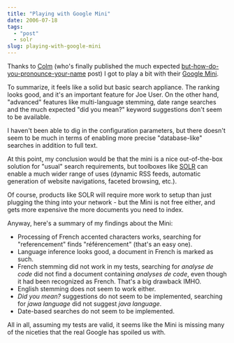 ```yaml
---
title: "Playing with Google Mini"
date: 2006-07-18
tags: 
  - "post"
  - solr
slug: playing-with-google-mini
---
```


Thanks to [Colm](http://codeconsult.ch/bertrand/archives/000694.html) (who's finally published the much expected [but-how-do-you-pronounce-your-name](http://www.stdlib.net/~colmmacc/2006/07/17/how-to-say-my-name/) post) I got to play a bit with their [Google Mini](http://www.google.com/enterprise/mini/).

To summarize, it feels like a solid but basic search appliance. The ranking looks good, and it's an important feature for Joe User. On the other hand, "advanced" features like multi-language stemming, date range searches and the much expected "did you mean?" keyword suggestions don't seem to be available.

I haven't been able to dig in the configuration parameters, but there doesn't seem to be much in terms of enabling more precise "database-like" searches in addition to full text.

At this point, my conclusion would be that the mini is a nice out-of-the-box solution for "usual" search requirements, but toolboxes like [SOLR](http://incubator.apache.org/solr/) can enable a much wider range of uses (dynamic RSS feeds, automatic generation of website navigations, faceted browsing, etc.).

Of course, products like SOLR will require more work to setup than just plugging the thing into your network - but the Mini is not free either, and gets more expensive the more documents you need to index.

Anyway, here's a summary of my findings about the Mini:

- Processing of French accented characters works, searching for "referencement" finds "référencement" (that's an easy one).
- Language inference looks good, a document in French is marked as such.
- French stemming did not work in my tests, searching for _analyse de code_ did not find a document containing _analyses de code_, even though it had been recognized as French. That's a big drawback IMHO.
- English stemming does not seem to work either.
- _Did you mean?_ suggestions do not seem to be implemented, searching for _jawa language_ did not suggest _java language_.
- Date-based searches do not seem to be implemented.

All in all, assuming my tests are valid, it seems like the Mini is missing many of the niceties that the real Google has spoiled us with.
